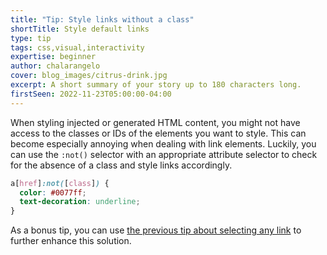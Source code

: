 ```yaml
---
title: "Tip: Style links without a class"
shortTitle: Style default links
type: tip
tags: css,visual,interactivity
expertise: beginner
author: chalarangelo
cover: blog_images/citrus-drink.jpg
excerpt: A short summary of your story up to 180 characters long.
firstSeen: 2022-11-23T05:00:00-04:00
---
```


When styling injected or generated HTML content, you might not have access to the classes or IDs of the elements you want to style. This can become especially annoying when dealing with link elements. Luckily, you can use the `:not()` selector with an appropriate attribute selector to check for the absence of a class and style links accordingly.

```css
a[href]:not([class]) {
  color: #0077ff;
  text-decoration: underline;
}
```

As a bonus tip, you can use [the previous tip about selecting any link](/articles/s/css-select-any-link) to further enhance this solution.
